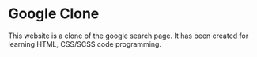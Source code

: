 # Google Clone
This website is a clone of the google search page. It has been created for learning HTML, CSS/SCSS code programming.
